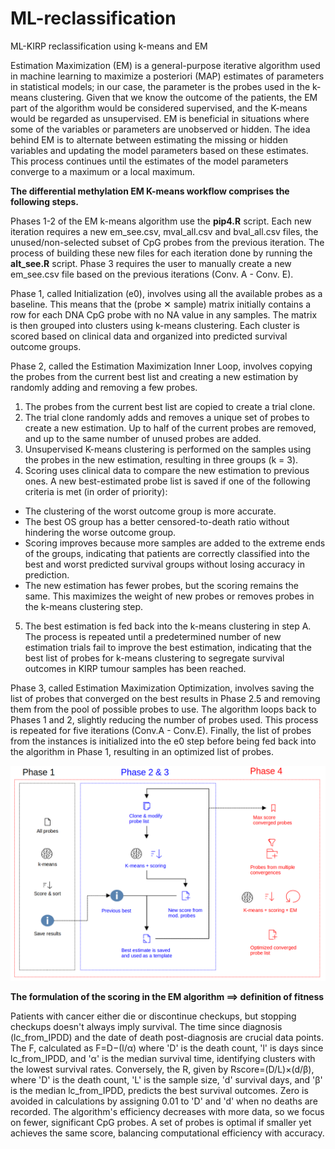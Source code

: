 # ML-reclassification
ML-KIRP reclassification using k-means and EM

Estimation Maximization (EM) is a general-purpose iterative algorithm used in machine learning to maximize a posteriori (MAP) estimates of parameters in statistical models; in our case, the parameter is the probes used in the k-means clustering. Given that we know the outcome of the patients, the EM part of the algorithm would be considered supervised, and the K-means would be regarded as unsupervised. EM is beneficial in situations where some of the variables or parameters are unobserved or hidden. The idea behind EM is to alternate between estimating the missing or hidden variables and updating the model parameters based on these estimates. This process continues until the estimates of the model parameters converge to a maximum or a local maximum.

**The differential methylation EM K-means workflow comprises the following steps.**

Phases 1-2 of the EM k-means algorithm use the **pip4.R** script. Each new iteration requires a new em_see.csv, mval_all.csv and bval_all.csv files, the unused/non-selected subset of CpG probes from the previous iteration. The process of building these new files for each iteration done by running the **alt_see.R** script.
Phase 3 requires the user to manually create a new em_see.csv file based on the previous iterations (Conv. A - Conv. E).

Phase 1, called Initialization (e0), involves using all the available probes as a baseline. This means that the (probe ✕ sample) matrix initially contains a row for each DNA CpG probe with no NA value in any samples. The matrix is then grouped into clusters using k-means clustering. Each cluster is scored based on clinical data and organized into predicted survival outcome groups.

Phase 2, called the Estimation Maximization Inner Loop, involves copying the probes from the current best list and creating a new estimation by randomly adding and removing a few probes. 
1. The probes from the current best list are copied to create a trial clone.
2. The trial clone randomly adds and removes a unique set of probes to create a new estimation. Up to half of the current probes are removed, and up to the same number of unused probes are added.
3. Unsupervised K-means clustering is performed on the samples using the probes in the new estimation, resulting in three groups (k = 3).
4. Scoring uses clinical data to compare the new estimation to previous ones. A new best-estimated probe list is saved if one of the following criteria is met (in order of priority):
 - The clustering of the worst outcome group is more accurate.
 - The best OS group has a better censored-to-death ratio without hindering the worse outcome group.
 - Scoring improves because more samples are added to the extreme ends of the groups, indicating that patients are correctly classified into the best and worst predicted survival groups without losing accuracy in prediction.
 - The new estimation has fewer probes, but the scoring remains the same. This maximizes the weight of new probes or removes probes in the k-means clustering step.
5. The best estimation is fed back into the k-means clustering in step A. The process is repeated until a predetermined number of new estimation trials fail to improve the best estimation, indicating that the best list of probes for k-means clustering to segregate survival outcomes in KIRP tumour samples has been reached.


Phase 3, called Estimation Maximization Optimization, involves saving the list of probes that converged on the best results in Phase 2.5 and removing them from the pool of possible probes to use. The algorithm loops back to Phases 1 and 2, slightly reducing the number of probes used. This process is repeated for five iterations (Conv.A - Conv.E). Finally, the list of probes from the instances is initialized into the e0 step before being fed back into the algorithm in Phase 1, resulting in an optimized list of probes.


![flowchar](https://github.com/gastonguaysiu/ML-AD-reclassification/blob/main/flowchart_EMAD.png?raw=true)



**The formulation of the scoring in the EM algorithm ==> definition of fitness**

Patients with cancer either die or discontinue checkups, but stopping checkups doesn't always imply survival. The time since diagnosis (lc_from_IPDD) and the date of death post-diagnosis are crucial data points. The F, calculated as
F=D−(l/α)
where 'D' is the death count, 'l' is days since lc_from_IPDD, and 'α' is the median survival time, identifying clusters with the lowest survival rates. Conversely, the R, given by
Rscore=(D/L)×(d/β),
where 'D' is the death count, 'L' is the sample size, 'd' survival days, and 'β' is the median lc_from_IPDD, predicts the best survival outcomes. Zero is avoided in calculations by assigning 0.01 to 'D' and 'd' when no deaths are recorded.
The algorithm's efficiency decreases with more data, so we focus on fewer, significant CpG probes. A set of probes is optimal if smaller yet achieves the same score, balancing computational efficiency with accuracy.

